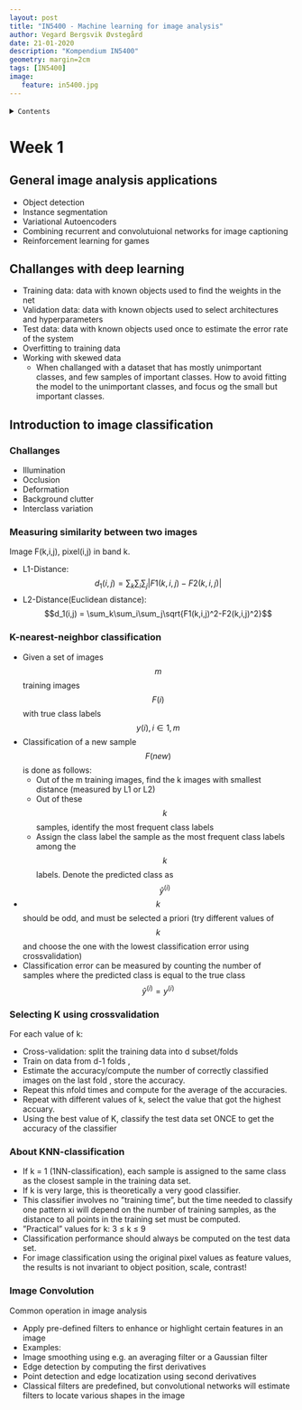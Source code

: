 ```yaml
---
layout: post
title: "IN5400 - Machine learning for image analysis"
author: Vegard Bergsvik Øvstegård
date: 21-01-2020
description: "Kompendium IN5400"
geometry: margin=2cm
tags: [IN5400]
image:
   feature: in5400.jpg
---
```


<details><summary markdown="span"><code>Contents</code></summary>
* TOC
{:toc}
</details>

# Week 1

## General image analysis applications
* Object detection
* Instance segmentation
* Variational Autoencoders
* Combining recurrent and convolutuional networks for image captioning 
* Reinforcement learning for games 

## Challanges with deep learning
* Training data: data with known objects used to find the weights in the net
* Validation data: data with known objects used to select architectures and
hyperparameters
* Test data: data with known objects used once to estimate the error rate of the system
* Overfitting to training data
* Working with skewed data
    * When challanged with a dataset that has mostly unimportant classes, and few samples of important classes. How to avoid fitting the model to the unimportant classes, and focus og the small but important classes.

## Introduction to image classification
### Challanges 
* Illumination
* Occlusion
* Deformation
* Background clutter
* Interclass variation

### Measuring similarity between two images
Image F(k,i,j), pixel(i,j) in band k.
* L1-Distance:
$$d_1(i,j) = \sum_k\sum_i\sum_j|F1(k,i,j)-F2(k,i,j)|$$
* L2-Distance(Euclidean distance):
$$d_1(i,j) = \sum_k\sum_i\sum_j\sqrt{F1(k,i,j)^2-F2(k,i,j)^2}$$

### K-nearest-neighbor classification
* Given a set of images $$m$$ training images $$F(i)$$ with true class labels $$y(i), i \in{1, m}$$
* Classification of a new sample $$F(new)$$ is done as follows:
    * Out of the m training images, find the k images with smallest distance (measured by L1 or
    L2)
    * Out of these $$k$$ samples, identify the most frequent class labels
    * Assign the class label the sample as the most frequent class labels among the $$k$$ labels. Denote the predicted class as $$\hat{y}^{(i)}$$
* $$k$$ should be odd, and must be selected a priori (try different values of $$k$$ and choose the one with the lowest classification error using crossvalidation)
* Classification error can be measured by counting the number of samples where the predicted class is equal to the true class $$\hat{y}^{(i)} = y^{(i)}$$

### Selecting K using crossvalidation
For each value of k:
* Cross-validation: split the training data into d subset/folds
* Train on data from d-1 folds ,
* Estimate the accuracy/compute the number of correctly classified images on the last
fold , store the accuracy.
* Repeat this nfold times and compute for the average of the accuracies.
* Repeat with different values of k, select the value that got the highest accuary.
* Using the best value of K, classify the test data set ONCE to get the accuracy of the
classifier

### About KNN-classification
* If k = 1 (1NN-classification), each sample is assigned to the same class as the closest
sample in the training data set.
* If k is very large, this is theoretically a very good classifier.
* This classifier involves no ”training time”, but the time needed to classify one pattern xi will depend on the number of training samples, as the distance to all points in the training set must be computed.
* ”Practical” values for k: 3 ≤ k ≤ 9
* Classification performance should always be computed on the test data set.
* For image classification using the original pixel values as feature values, the results is not invariant to object position, scale, contrast!

### Image Convolution
Common operation in image analysis
* Apply pre-defined filters to enhance or highlight certain features in an image
* Examples:
* Image smoothing using e.g. an averaging filter or a Gaussian filter
* Edge detection by computing the first derivatives
* Point detection and edge locatization using second derivatives
* Classical filters are predefined, but convolutional networks will estimate filters to
locate various shapes in the image

